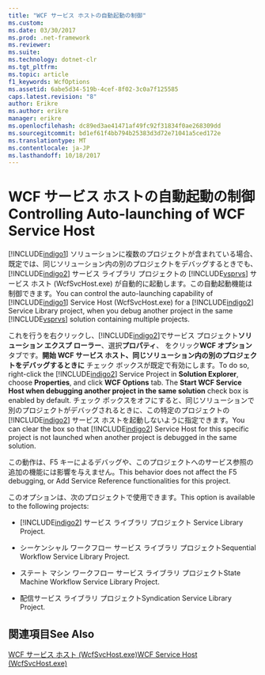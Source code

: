 ```yaml
---
title: "WCF サービス ホストの自動起動の制御"
ms.custom: 
ms.date: 03/30/2017
ms.prod: .net-framework
ms.reviewer: 
ms.suite: 
ms.technology: dotnet-clr
ms.tgt_pltfrm: 
ms.topic: article
f1_keywords: WcfOptions
ms.assetid: 6abe5d34-519b-4cef-8f02-3c0a7f125585
caps.latest.revision: "8"
author: Erikre
ms.author: erikre
manager: erikre
ms.openlocfilehash: dc89ed3ae41471af49fc92f31834f0ae268309dd
ms.sourcegitcommit: bd1ef61f4bb794b25383d3d72e71041a5ced172e
ms.translationtype: MT
ms.contentlocale: ja-JP
ms.lasthandoff: 10/18/2017
---
```

# <a name="controlling-auto-launching-of-wcf-service-host"></a><span data-ttu-id="c795e-102">WCF サービス ホストの自動起動の制御</span><span class="sxs-lookup"><span data-stu-id="c795e-102">Controlling Auto-launching of WCF Service Host</span></span>
<span data-ttu-id="c795e-103">[!INCLUDE[indigo1](../../../includes/indigo1-md.md)] ソリューションに複数のプロジェクトが含まれている場合、既定では、同じソリューション内の別のプロジェクトをデバッグするときでも、[!INCLUDE[indigo2](../../../includes/indigo2-md.md)] サービス ライブラリ プロジェクトの [!INCLUDE[vsprvs](../../../includes/vsprvs-md.md)] サービス ホスト (WcfSvcHost.exe) が自動的に起動します。この自動起動機能は制御できます。</span><span class="sxs-lookup"><span data-stu-id="c795e-103">You can control the auto-launching capability of [!INCLUDE[indigo1](../../../includes/indigo1-md.md)] Service Host (WcfSvcHost.exe) for a [!INCLUDE[indigo2](../../../includes/indigo2-md.md)] Service Library project, when you debug another project in the same [!INCLUDE[vsprvs](../../../includes/vsprvs-md.md)] solution containing multiple projects.</span></span>  
  
 <span data-ttu-id="c795e-104">これを行うを右クリックし、[!INCLUDE[indigo2](../../../includes/indigo2-md.md)]でサービス プロジェクト**ソリューション エクスプ ローラー**、選択**プロパティ**、 をクリック**WCF オプション**タブです。**開始 WCF サービス ホスト、同じソリューション内の別のプロジェクトをデバッグするときに** チェック ボックスが既定で有効にします。</span><span class="sxs-lookup"><span data-stu-id="c795e-104">To do so, right-click the [!INCLUDE[indigo2](../../../includes/indigo2-md.md)] Service Project in **Solution Explorer**, choose **Properties**, and click **WCF Options** tab. The **Start WCF Service Host when debugging another project in the same solution** check box is enabled by default.</span></span> <span data-ttu-id="c795e-105">チェック ボックスをオフにすると、同じソリューションで別のプロジェクトがデバッグされるときに、この特定のプロジェクトの [!INCLUDE[indigo2](../../../includes/indigo2-md.md)] サービス ホストを起動しないように指定できます。</span><span class="sxs-lookup"><span data-stu-id="c795e-105">You can clear the box so that [!INCLUDE[indigo2](../../../includes/indigo2-md.md)] Service Host for this specific project is not launched when another project is debugged in the same solution.</span></span>  
  
 <span data-ttu-id="c795e-106">この動作は、F5 キーによるデバッグや、このプロジェクトへのサービス参照の追加の機能には影響を与えません。</span><span class="sxs-lookup"><span data-stu-id="c795e-106">This behavior does not affect the F5 debugging, or Add Service Reference functionalities for this project.</span></span>  
  
 <span data-ttu-id="c795e-107">このオプションは、次のプロジェクトで使用できます。</span><span class="sxs-lookup"><span data-stu-id="c795e-107">This option is available to the following projects:</span></span>  
  
-   [!INCLUDE[indigo2](../../../includes/indigo2-md.md)]<span data-ttu-id="c795e-108"> サービス ライブラリ プロジェクト</span><span class="sxs-lookup"><span data-stu-id="c795e-108"> Service Library Project.</span></span>  
  
-   <span data-ttu-id="c795e-109">シーケンシャル ワークフロー サービス ライブラリ プロジェクト</span><span class="sxs-lookup"><span data-stu-id="c795e-109">Sequential Workflow Service Library Project.</span></span>  
  
-   <span data-ttu-id="c795e-110">ステート マシン ワークフロー サービス ライブラリ プロジェクト</span><span class="sxs-lookup"><span data-stu-id="c795e-110">State Machine Workflow Service Library Project.</span></span>  
  
-   <span data-ttu-id="c795e-111">配信サービス ライブラリ プロジェクト</span><span class="sxs-lookup"><span data-stu-id="c795e-111">Syndication Service Library Project.</span></span>  
  
## <a name="see-also"></a><span data-ttu-id="c795e-112">関連項目</span><span class="sxs-lookup"><span data-stu-id="c795e-112">See Also</span></span>  
 [<span data-ttu-id="c795e-113">WCF サービス ホスト (WcfSvcHost.exe)</span><span class="sxs-lookup"><span data-stu-id="c795e-113">WCF Service Host (WcfSvcHost.exe)</span></span>](../../../docs/framework/wcf/wcf-service-host-wcfsvchost-exe.md)
